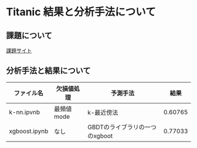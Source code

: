 # Titanic 結果と分析手法について
## 課題について
[課題サイト](https://www.kaggle.com/competitions/titanic)

## 分析手法と結果について
|ファイル名|欠損値処理|予測手法|結果|
|----------|----------|--------|----|
|k-nn.ipvnb|最頻値mode|k-最近傍法|0.60765|
|xgboost.ipynb|なし|GBDTのライブラリの一つのxgboot|0.77033|

